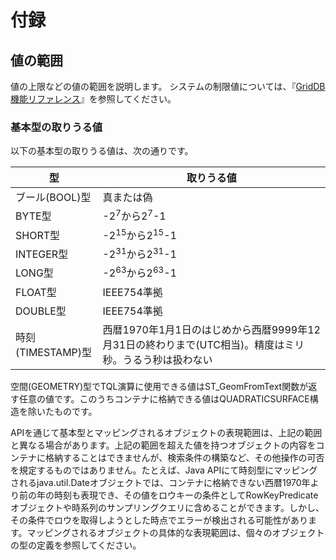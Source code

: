 
# 付録

<a id="label_range_of_values"></a>
## 値の範囲

値の上限などの値の範囲を説明します。
システムの制限値については、『[GridDB 機能リファレンス](../GridDB_FeaturesReference/toc.md)』を参照してください。

### 基本型の取りうる値
以下の基本型の取りうる値は、次の通りです。

| 型 | 取りうる値 |
|----|-----------|
| ブール(BOOL)型 | 真または偽 |
| BYTE型         | -2<sup>7</sup>から2<sup>7</sup>-1 |
| SHORT型        | -2<sup>15</sup>から2<sup>15</sup>-1 |
| INTEGER型      | -2<sup>31</sup>から2<sup>31</sup>-1 |
| LONG型         | -2<sup>63</sup>から2<sup>63</sup>-1 |
| FLOAT型        | IEEE754準拠 |
| DOUBLE型       | IEEE754準拠 |
| 時刻(TIMESTAMP)型 | 西暦1970年1月1日のはじめから西暦9999年12月31日の終わりまで(UTC相当)。精度はミリ秒。うるう秒は扱わない |


空間(GEOMETRY)型でTQL演算に使用できる値はST_GeomFromText関数が返す任意の値です。このうちコンテナに格納できる値はQUADRATICSURFACE構造を除いたものです。

APIを通じて基本型とマッピングされるオブジェクトの表現範囲は、上記の範囲と異なる場合があります。上記の範囲を超えた値を持つオブジェクトの内容をコンテナに格納することはできませんが、検索条件の構築など、その他操作の可否を規定するものではありません。たとえば、Java APIにて時刻型にマッピングされるjava.util.Dateオブジェクトでは、コンテナに格納できない西暦1970年より前の年の時刻も表現でき、その値をロウキーの条件としてRowKeyPredicateオブジェクトや時系列のサンプリングクエリに含めることができます。しかし、その条件でロウを取得しようとした時点でエラーが検出される可能性があります。マッピングされるオブジェクトの具体的な表現範囲は、個々のオブジェクトの型の定義を参照してください。
